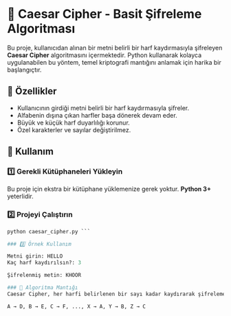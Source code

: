 # 🔐 Caesar Cipher - Basit Şifreleme Algoritması

Bu proje, kullanıcıdan alınan bir metni belirli bir harf kaydırmasıyla şifreleyen **Caesar Cipher** algoritmasını içermektedir. Python kullanarak kolayca uygulanabilen bu yöntem, temel kriptografi mantığını anlamak için harika bir başlangıçtır.

## 📌 Özellikler
- Kullanıcının girdiği metni belirli bir harf kaydırmasıyla şifreler.
- Alfabenin dışına çıkan harfler başa dönerek devam eder.
- Büyük ve küçük harf duyarlılığı korunur.
- Özel karakterler ve sayılar değiştirilmez.

## 🚀 Kullanım
### 1️⃣ Gerekli Kütüphaneleri Yükleyin  
Bu proje için ekstra bir kütüphane yüklemenize gerek yoktur. **Python 3+** yeterlidir.

### 2️⃣ Projeyi Çalıştırın
```python
python caesar_cipher.py ``` 

### 3️⃣ Örnek Kullanım

Metni girin: HELLO
Kaç harf kaydırılsın?: 3

Şifrelenmiş metin: KHOOR

### 🔑 Algoritma Mantığı
Caesar Cipher, her harfi belirlenen bir sayı kadar kaydırarak şifreleme yapar. Örneğin, 3 harf kaydırma ile:

A → D, B → E, C → F, ..., X → A, Y → B, Z → C
